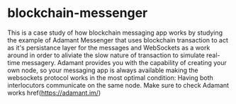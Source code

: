 # blockchain-messenger
This is a case study of how blockchain messaging app works by studying the example of Adamant Messenger that uses blockchain transaction to act as it's persistance layer for the messages and WebSockets as a work around in order to aliviate the slow nature of transaction to simulate real-time messagery. Adamant provides you with the capability of creating your own node, so your messaging app is always available making the websockets protocol works in the most optimal condition: Having both interlocutors communicate on the same node.
Make sure to check Adamant works href(https://adamant.im/)
